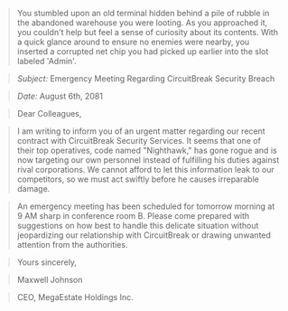 > You stumbled upon an old terminal hidden behind a pile of rubble in the abandoned warehouse you were looting. As you approached it, you couldn't help but feel a sense of curiosity about its contents. With a quick glance around to ensure no enemies were nearby, you inserted a corrupted net chip you had picked up earlier into the slot labeled 'Admin'.

> *Subject:* Emergency Meeting Regarding CircuitBreak Security Breach

> *Date:* August 6th, 2081

> Dear Colleagues,

> I am writing to inform you of an urgent matter regarding our recent contract with CircuitBreak Security Services. It seems that one of their top operatives, code named "Nighthawk," has gone rogue and is now targeting our own personnel instead of fulfilling his duties against rival corporations. We cannot afford to let this information leak to our competitors, so we must act swiftly before he causes irreparable damage.

> An emergency meeting has been scheduled for tomorrow morning at 9 AM sharp in conference room B. Please come prepared with suggestions on how best to handle this delicate situation without jeopardizing our relationship with CircuitBreak or drawing unwanted attention from the authorities.

> Yours sincerely,

> Maxwell Johnson

> CEO, MegaEstate Holdings Inc.
